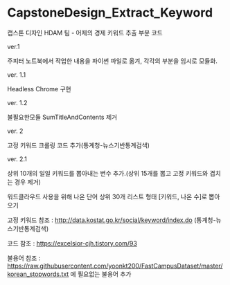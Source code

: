 # CapstoneDesign_Extract_Keyword
캡스톤 디자인 HDAM 팀 - 어제의 경제 키워드 추출 부분 코드

ver.1

주피터 노트북에서 작업한 내용을 파이썬 파일로 옮겨, 각각의 부분을 임시로 모듈화.

ver. 1.1

Headless Chrome 구현

ver. 1.2

불필요한모듈 SumTitleAndContents 제거

ver. 2

고정 키워드 크롤링 코드 추가(통계청-뉴스기반통계검색)


ver. 2.1

상위 10개의 일일 키워드를 뽑아내는 변수 추가.(상위 15개를 뽑고 고정 키워드와 겹치는 경우 제거)

워드클라우드 사용을 위해 나온 단어 상위 30개 리스트 형태 [키워드, 나온 수]로 뽑아 오기 






고정 키워드 참조 : http://data.kostat.go.kr/social/keyword/index.do (통계청-뉴스기반통계검색)

코드 참조 : https://excelsior-cjh.tistory.com/93

불용어 참조 : https://raw.githubusercontent.com/yoonkt200/FastCampusDataset/master/korean_stopwords.txt 에 필요없는 불용어 추가